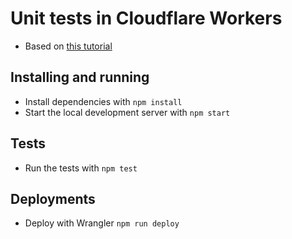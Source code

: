 # Unit tests in Cloudflare Workers

* Based on [this tutorial](https://developers.cloudflare.com/workers/get-started/guide/#5-write-tests)

## Installing and running

* Install dependencies with `npm install`
* Start the local development server with `npm start`

## Tests

* Run the tests with `npm test`

## Deployments

* Deploy with Wrangler `npm run deploy`

